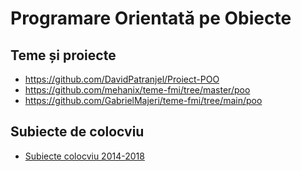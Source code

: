 # Programare Orientată pe Obiecte

## Teme și proiecte

- https://github.com/DavidPatranjel/Proiect-POO
- https://github.com/mehanix/teme-fmi/tree/master/poo
- https://github.com/GabrielMajeri/teme-fmi/tree/main/poo

## Subiecte de colocviu

- [Subiecte colocviu 2014-2018](https://drive.google.com/drive/folders/1FSEGg5d-DtpIU0OiF3aH5JMIxvKTCavv?usp=sharing)
